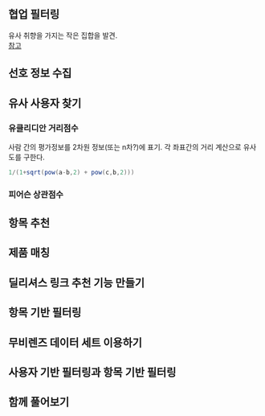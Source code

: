 ## 협업 필터링
유사 취향을 가지는 작은 집합을 발견.  
[참고](https://docs.google.com/viewer?url=http://rosaec.snu.ac.kr/meet/file/20120728b.pdf)  

## 선호 정보 수집

## 유사 사용자 찾기
### 유클리디안 거리점수
사람 간의 평가정보를 2차원 정보(또는 n차?)에 표기. 각 좌표간의 거리 계산으로 유사도를 구한다.  

````java
1/(1+sqrt(pow(a-b,2) + pow(c,b,2)))
````
### 피어슨 상관점수

## 항목 추천

## 제품 매칭
## 딜리셔스 링크 추천 기능 만들기
## 항목 기반 필터링
## 무비렌즈 데이터 세트 이용하기
## 사용자 기반 필터링과 항목 기반 필터링
## 함께 풀어보기
